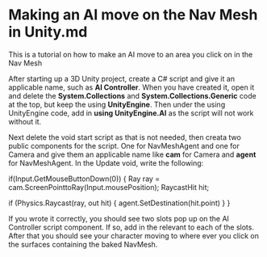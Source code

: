 # Making an AI move on the Nav Mesh in Unity.md
This is a tutorial on how to make an AI move to an area you click on in the Nav Mesh

After starting up a 3D Unity project, create a C# script and give it an applicable name, such as **AI Controller**. When you have created it, open it and delete the **System.Collections** and **System.Collections.Generic** code at the top, but keep the using **UnityEngine**. Then under the using UnityEngine code, add in **using UnityEngine.AI** as the script will not work without it.

Next delete the void start script as that is not needed, then creata two public components for the script. One for NavMeshAgent and one for Camera and give them an applicable name like **cam** for Camera and **agent** for NavMeshAgent. In the Update void, write the following:

if(Input.GetMouseButtonDown(0))
{
  Ray ray = cam.ScreenPointtoRay(Input.mousePosition);
  RaycastHit hit;
  
  if (Physics.Raycast(ray, out hit)
  {
    agent.SetDestination(hit.point)
  }
}

If you wrote it correctly, you should see two slots pop up on the AI Controller script component. If so, add in the relevant to each of the slots. After that you should see your character moving to where ever you click on the surfaces containing the baked NavMesh.
